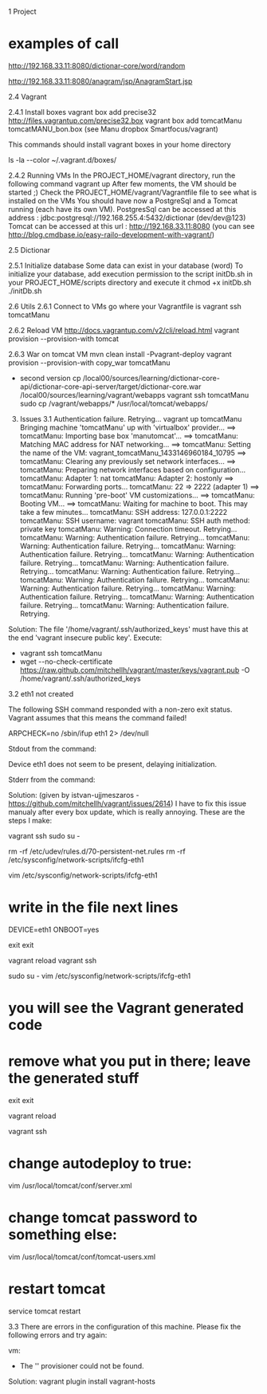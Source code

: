 1 Project

# examples of call
http://192.168.33.11:8080/dictionar-core/word/random

http://192.168.33.11:8080/anagram/jsp/AnagramStart.jsp


2.4 Vagrant

2.4.1 Install boxes
vagrant box add precise32 http://files.vagrantup.com/precise32.box
vagrant box add tomcatManu tomcatMANU_bon.box (see Manu dropbox Smartfocus/vagrant)

This commands should install vagrant boxes in your home directory

ls -la --color ~/.vagrant.d/boxes/

2.4.2 Running VMs
In the PROJECT_HOME/vagrant directory, run the following command
vagrant up
After few moments, the VM should be started ;)
Check the PROJECT_HOME/vagrant/Vagrantfile file to see what is installed on the VMs
You should have now a PostgreSql and a Tomcat running (each have its own VM).
PostgresSql can be accessed at this address : jdbc:postgresql://192.168.255.4:5432/dictionar (dev/dev@123)
Tomcat can be accessed at this url : http://192.168.33.11:8080 (you can see http://blog.cmdbase.io/easy-railo-development-with-vagrant/)


2.5 Dictionar

2.5.1 Initialize database
Some data can exist in your database (word)
To initialize your database, add execution permission to the script initDb.sh in your PROJECT_HOME/scripts directory and
execute it
chmod +x initDb.sh
./initDb.sh


2.6 Utils
2.6.1 Connect to VMs
go where your Vagrantfile is
vagrant ssh tomcatManu

2.6.2 Reload VM
http://docs.vagrantup.com/v2/cli/reload.html
vagrant provision --provision-with tomcat

2.6.3 War on tomcat VM
mvn clean install -Pvagrant-deploy
vagrant provision --provision-with copy_war tomcatManu

- second version
cp /local00/sources/learning/dictionar-core-api/dictionar-core-api-server/target/dictionar-core.war
/local00/sources/learning/vagrant/webapps
vagrant ssh tomcatManu
sudo cp /vagrant/webapps/* /usr/local/tomcat/webapps/


3. Issues
3.1 Authentication failure. Retrying...
vagrant up tomcatManu
Bringing machine 'tomcatManu' up with 'virtualbox' provider...
==> tomcatManu: Importing base box 'manutomcat'...
==> tomcatManu: Matching MAC address for NAT networking...
==> tomcatManu: Setting the name of the VM: vagrant_tomcatManu_1433146960184_10795
==> tomcatManu: Clearing any previously set network interfaces...
==> tomcatManu: Preparing network interfaces based on configuration...
    tomcatManu: Adapter 1: nat
    tomcatManu: Adapter 2: hostonly
==> tomcatManu: Forwarding ports...
    tomcatManu: 22 => 2222 (adapter 1)
==> tomcatManu: Running 'pre-boot' VM customizations...
==> tomcatManu: Booting VM...
==> tomcatManu: Waiting for machine to boot. This may take a few minutes...
    tomcatManu: SSH address: 127.0.0.1:2222
    tomcatManu: SSH username: vagrant
    tomcatManu: SSH auth method: private key
    tomcatManu: Warning: Connection timeout. Retrying...
    tomcatManu: Warning: Authentication failure. Retrying...
    tomcatManu: Warning: Authentication failure. Retrying...
    tomcatManu: Warning: Authentication failure. Retrying...
    tomcatManu: Warning: Authentication failure. Retrying...
    tomcatManu: Warning: Authentication failure. Retrying...
    tomcatManu: Warning: Authentication failure. Retrying...
    tomcatManu: Warning: Authentication failure. Retrying...
    tomcatManu: Warning: Authentication failure. Retrying...
    tomcatManu: Warning: Authentication failure. Retrying...
    tomcatManu: Warning: Authentication failure. Retrying...
    tomcatManu: Warning: Authentication failure. Retrying.


Solution:
The file '/home/vagrant/.ssh/authorized_keys' must have this at the end 'vagrant insecure public key'.
Execute:
* vagrant ssh tomcatManu
* wget --no-check-certificate  https://raw.github.com/mitchellh/vagrant/master/keys/vagrant.pub -O /home/vagrant/.ssh/authorized_keys

3.2 eth1 not created

The following SSH command responded with a non-zero exit status.
Vagrant assumes that this means the command failed!

ARPCHECK=no /sbin/ifup eth1 2> /dev/null

Stdout from the command:

Device eth1 does not seem to be present, delaying initialization.

Stderr from the command:

Solution: (given by istvan-ujjmeszaros - https://github.com/mitchellh/vagrant/issues/2614)
I have to fix this issue manualy after every box update, which is really annoying.
These are the steps I make:

vagrant ssh
sudo su -

rm -rf /etc/udev/rules.d/70-persistent-net.rules
rm -rf /etc/sysconfig/network-scripts/ifcfg-eth1

vim /etc/sysconfig/network-scripts/ifcfg-eth1
# write in the file next lines
DEVICE=eth1
ONBOOT=yes

exit
exit

vagrant reload
vagrant ssh

sudo su -
vim /etc/sysconfig/network-scripts/ifcfg-eth1

# you will see the Vagrant generated code
# remove what you put in there; leave the generated stuff

exit
exit

vagrant reload

vagrant ssh

# change autodeploy to true:
vim /usr/local/tomcat/conf/server.xml
# change tomcat password to something else:
vim /usr/local/tomcat/conf/tomcat-users.xml

# restart tomcat
service tomcat restart

3.3
There are errors in the configuration of this machine. Please fix
the following errors and try again:

vm:
* The '' provisioner could not be found.

Solution:
vagrant plugin install vagrant-hosts
